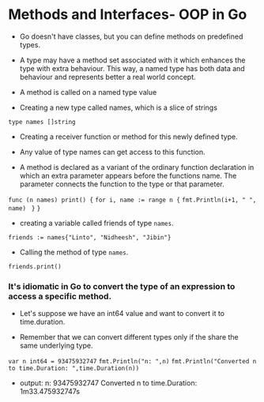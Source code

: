 # Methods and Interfaces- OOP in Go

* Go doesn't have classes, but you can define methods on predefined types.

* A type may have a method set associated with it which enhances the type with extra behaviour. This way, a named type has both data and behaviour and represents better a real world concept.

* A method is called on a named  type value

* Creating a new type called names, which is a slice of strings

`type names []string`

* Creating a receiver function or method for this newly defined type.

* Any value of type names can get access to this function.

* A method is declared as a variant of the ordinary function declaration in which an extra parameter appears before the functions name. The parameter connects the function to the type or that parameter.

`func (n names) print() {`
    `for i, name := range n {`
        `fmt.Println(i+1, " ", name)`
   ` }`
`}`

* creating a variable called friends of type `names`.

`friends := names{"Linto", "Nidheesh", "Jibin"}`

* Calling the method of type `names`.

`friends.print()`

### It's idiomatic in Go to convert the type of an expression to access a specific method.

* Let's suppose we have an int64 value and want to convert it to time.duration.

* Remember that we can convert different types only if the share the same underlying type.

`var n int64 = 93475932747`
    `fmt.Println("n: ",n)`
    `fmt.Println("Converted n to time.Duration: ",time.Duration(n))`

* output: 
n:  93475932747
Converted n to time.Duration:  1m33.475932747s
